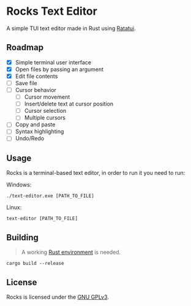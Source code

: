 ﻿# Rocks Text Editor

A simple TUI text editor made in Rust using [Ratatui](https://ratatui.rs/).

## Roadmap

- [x] Simple terminal user interface
- [x] Open files by passing an argument
- [x] Edit file contents
- [ ] Save file
- [ ] Cursor behavior
  - [ ] Cursor movement
  - [ ] Insert/delete text at cursor position
  - [ ] Cursor selection
  - [ ] Multiple cursors
- [ ] Copy and paste
- [ ] Syntax highlighting
- [ ] Undo/Redo

## Usage

Rocks is a terminal-based text editor, in order to run it you need to run:

Windows:

```./text-editor.exe [PATH_TO_FILE]```

Linux:

```text-editor [PATH_TO_FILE]```

## Building

> A working [Rust environment](https://www.rust-lang.org/en-US/learn/get-started) is needed.

```
cargo build --release
```

## License

Rocks is licensed under the [GNU GPLv3](LICENSE.txt).